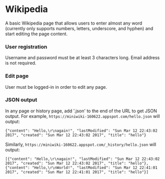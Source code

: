 # Wikipedia
A basic Wikipedia page that allows users to enter almost any word (currently only supports numbers, letters, underscore, and hyphen) and start editing the page content.

### User registration
Username and password must be at least 3 characters long. Email address is not required.

### Edit page
User must be logged-in in order to edit any page.

### JSON output
In any page or history page, add '.json' to the end of the URL to get JSON output.
For example, `https://miniwiki-160622.appspot.com/hello.json` will output:
```
{"content": "Hello,\r\nagain!", "lastModified": "Sun Mar 12 22:43:02 2017", "created": "Sun Mar 12 22:43:02 2017", "title": "hello"}
```
Similarly, `https://miniwiki-160622.appspot.com/_history/hello.json` will output:
```
[{"content": "Hello,\r\nagain!", "lastModified": "Sun Mar 12 22:43:02 2017", "created": "Sun Mar 12 22:43:02 2017", "title": "hello"}, {"content": "Hello,\r\nWorld!", "lastModified": "Sun Mar 12 22:41:01 2017", "created": "Sun Mar 12 22:41:01 2017", "title": "hello"}]
```

